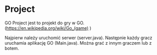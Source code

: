 # Project
GO Project jest to projekt do gry w GO. (https://en.wikipedia.org/wiki/Go_(game) )

Najpierw należy uruchomić serwer (server.java). Następnie każdy gracz uruchamia aplikację GO (Main.java). Można grać z innym graczem lub z botem.
